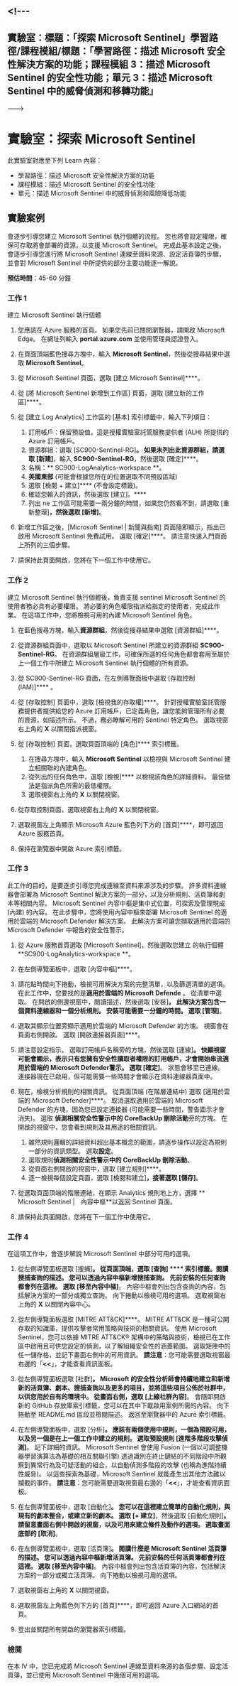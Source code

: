 &lt;!---
---
實驗室：標題：「探索 Microsoft Sentinel」學習路徑/課程模組/標題：「學習路徑：描述 Microsoft 安全性解決方案的功能；課程模組 3：描述 Microsoft Sentinel 的安全性功能；單元 3：描述 Microsoft Sentinel 中的威脅偵測和移轉功能」
---
--->

# 實驗室：探索 Microsoft Sentinel

此實驗室對應至下列 Learn 內容：

- 學習路徑：描述 Microsoft 安全性解決方案的功能
- 課程模組：描述 Microsoft Sentinel 的安全性功能
- 單元：描述 Microsoft Sentinel 中的威脅偵測和風險降低功能

## 實驗案例

會逐步引導您建立 Microsoft Sentinel 執行個體的流程。  您也將會設定權限，確保可存取將會部署的資源，以支援 Microsoft Sentinel。  完成此基本設定之後，會逐步引導您進行將 Microsoft Sentinel 連線至資料來源、設定活頁簿的步驟，並會對 Microsoft Sentinel 中所提供的部分主要功能逐一解說。

**預估時間**：45-60 分鐘

### 工作 1

建立 Microsoft Sentinel 執行個體

1. 您應該在 Azure 服務的首頁。  如果您先前已關閉瀏覽器，請開啟 Microsoft Edge。 在網址列輸入 **portal.azure.com** 並使用管理員認證登入。

1. 在頁面頂端藍色搜尋方塊中，輸入 **Microsoft Sentinel**，然後從搜尋結果中選取 **Microsoft Sentinel**。

1. 從 Microsoft Sentinel 頁面，選取 [建立 Microsoft Sentinel]****。

1. 從 [將 Microsoft Sentinel 新增到工作區] 頁面，選取 [建立新的工作區]****。

1. 從 [建立 Log Analytics] 工作區的 [基本] 索引標籤中，輸入下列項目：
    1. 訂用帳戶：保留預設值，這是授權實驗室託管服務提供者 (ALH) 所提供的 Azure 訂用帳戶。
    1. 資源群組：選取 [SC900-Sentinel-RG]****。 如果未列出此資源群組，請選取 [新建]****，輸入 **SC900-Sentinel-RG**，然後選取 [確定]****。
    1. 名稱：** SC900-LogAnalytics-workspace **。
    1. **美國東部** (可能會根據您所在的位置選取不同預設區域)
    1. 選取 [檢閱 + 建立]**** (不會設定標籤)。
    1. 確認您輸入的資訊，然後選取 [建立]。****
    1. 列出 ne 工作區可能需要一兩分鐘的時間，如果您仍然看不到，請選取 [重新整理]****，然後選取 [新增]****。

1. 新增工作區之後，[Microsoft Sentinel | 新聞與指南] 頁面隨即顯示，指出已啟用 Microsoft Sentinel 免費試用。  選取 [確定]****。  請注意快速入門頁面上所列的三個步驟。

1. 請保持此頁面開啟，您將在下一個工作中使用它。

### 工作 2

建立 Microsoft Sentinel 執行個體後，負責支援 sentinel Microsoft Sentinel 的使用者務必具有必要權限。  將必要的角色權限指派給指定的使用者，完成此作業。  在這項工作中，您將檢視可用的內建 Microsoft Sentinel 角色。

1. 在藍色搜尋方塊，輸入**資源群組**，然後從搜尋結果中選取 [資源群組]****。 

1. 從資源群組頁面中，選取以 Microsoft Sentinel 所建立的資源群組 **SC900-Sentinel-RG**。  在資源群組層級工作，可確保所選的任何角色都會套用至屬於上一個工作中所建立 Microsoft Sentinel 執行個體的所有資源。

1. 從 SC900-Sentinel-RG 頁面，在左側導覽面板中選取 [存取控制　(IAM)]**** 。

1. 從 [存取控制] 頁面中，選取 [檢視我的存取權]****。  針對授權實驗室託管服務提供者提供給您的 Azure 訂用帳戶，已定義角色，讓您能夠管理所有必要的資源，如描述所示。 不過，務必瞭解可用的 Sentinel 特定角色。  選取視窗右上角的 **X** 以關閉指派視窗。

1. 從 [存取控制] 頁面，選取頁面頂端的 [角色]**** 索引標籤。
    1. 在搜尋方塊中，輸入 **Microsoft Sentinel** 以檢視與 Microsoft Sentinel 建立相關聯的內建角色。
    1. 從列出的任何角色中，選取 [檢視]**** 以檢視該角色的詳細資料。  最佳做法是指派角色所需的最低權限。  
    1. 選取視窗右上角的 **X** 以關閉視窗。

1. 從存取控制頁面，選取視窗右上角的 **X** 以關閉視窗。

1. 選取視窗左上角顯示 Microsoft Azure 藍色列下方的 [首頁]****，即可返回 Azure 服務首頁。

1. 保持在瀏覽器中開啟 Azure 索引標籤。

### 工作 3

此工作的目的，是要逐步引導您完成連線至資料來源涉及的步驟。 許多資料連線器會部署為 Microsoft Sentinel 解決方案的一部分，以及分析規則、活頁簿和劇本等相關內容。 Microsoft Sentinel 內容中樞是集中式位置，可探索及管理現成 (內建) 的內容。 在此步驟中，您將使用內容中樞來部署 Microsoft Sentinel 的適用於雲端的 Microsoft Defender 解決方案。  此解決方案可讓您擷取適用於雲端的 Microsoft Defender 中報告的安全性警示。

1. 從 Azure 服務首頁選取 [Microsoft Sentinel]，然後選取您建立 的執行個體 **SC900-LogAnalytics-workspace **。

1. 在左側導覽面板中，選取 [內容中樞]****。

1. 請花點時間向下捲動，檢視可用解決方案的完整清單，以及篩選清單的選項。  在此工作中，您要找的是**適用於雲端的 Microsoft Defende** 。  從清單中選取。  在開啟的側邊視窗中，閱讀描述，然後選取 [安裝]****。  此解決方案包含一個資料連線器和一個分析規則。 安裝可能需要一分鐘的時間。  選取 [管理]****。

1. 選取其顯示位置旁顯示適用於雲端的 Microsoft Defender 的方塊。  視窗會在頁面右側開啟。  選取 [開啟連接器頁面]****。

1. 請注意設定指示。  選取訂用帳戶名稱旁的方塊，然後選取 [連線]****。  快顯視窗可能會顯示，表示只有您擁有安全性讀取者權限的訂用帳戶，才會開始串流適用於雲端的 Microsoft Defender警示。  選取 [確定]****。  狀態會移至已連線。  連接器現在已啟用，但可能需要一些時間才會顯示在資料連線器頁面中。  

1. 現在，檢視分析規則的相關資訊。  從頁面頂端 (在階層連結中) 選取 [適用於雲端的 Microsoft Defender]****。 取消選取適用於雲端的 Microsoft Defender 的方塊，因為您已設定連接器 (可能需要一些時間，警告圖示才會消失)。 選取 **偵測相關安全性警示中的 CoreBackUp 刪除活動**旁的方塊。 在開啟的視窗中，您會看到規則及其用途的相關資訊。  
    1. 雖然規則邏輯的詳細資料超出基本概念的範圍，請逐步操作以設定為規則一部分的資訊類型。 選取**設定**。
    1. 選取規則**偵測相關安全性警示中的 CoreBackUp 刪除活動**。
    1. 從頁面右側開啟的視窗中，選取 [建立規則]****。
    1. 逐一檢視每個設定頁面，選取 [檢閱和建立]****，接著選取 [儲存]****。

1. 從選取頁面頂端的階層連結，在顯示 Analytics 規則地上方，選擇 ** Microsoft Sentinel |　內容中樞**以返回 Sentinel 頁面。

1. 請保持此頁面開啟，您將在下一個工作中使用它。


### 工作 4

在這項工作中，會逐步解說 Microsoft Sentinel 中部分可用的選項。

1. 從左側導覽面板選取 [搜捕]****。  從頁面頂端，選取 [查詢] **** 索引標籤。閱讀搜捕查詢的描述。 您可以透過內容中樞新增搜捕查詢。 先前安裝的任何查詢都會列在這裡。 選取 [移至內容中樞]****。  內容中樞會列出包含查詢的內容，包括解決方案的一部分或獨立查詢。  向下捲動以檢視可用的選項。 選取視窗右上角的 **X** 以關閉內容中心。

1. 從左側導覽面板選取 [MITRE ATT&CK]****。  MITRE ATT&CK 是一種可公開存取的知識庫，提供攻擊者常用策略與技術的相關資訊。 使用 Microsoft Sentinel，您可以依據 MITRE ATT&CK® 架構中的策略與技術，檢視已在工作區中啟用且可供您設定的偵測，以了解組織安全性的涵蓋範圍。  選取矩陣中的任一儲存格，並記下畫面右側中的可用資訊。 **請注意**：您可能需要選取視窗最右邊的「**<<**」，才能查看資訊面板。

1. 從左側導覽面板選取 [社群]****。 Microsoft 的安全性分析師會持續地建立和新增新的活頁簿、劇本、搜捕查詢以及更多的項目，並將這些項目公佈於社群中，以供您用於自有的環境中。 從畫面右側，選取 [上線社群內容]****。  會隨即開啟新的 GitHub 存放庫索引標籤，您可以在其中下載啟用案例所需的內容。 向下捲動至 README.md 區段並檢閱描述。 返回至瀏覽器中的 Azure 索引標籤。

1. 在左側導覽面板中，選取 [分析]****。  應該有兩個使用中規則，一個為預設可用，以及另一個是在上一個工作中建立的規則。 選取預設規則 [進階多階段攻擊偵測]****。  記下詳細的資訊。  Microsoft Sentinel 會使用 Fusion (一個以可調整機器學習演算法為基礎的相互關聯引擎) 透過識別在終止鏈結的不同階段中所觀察到異常行為及可疑活動的組合，以自動偵測多階段的攻擊 (也稱為進階持續性威脅)。 以這些探索為基礎，Microsoft Sentinel 就能產生出其他方法難以攔截的事件。 **請注意**：您可能需要選取視窗最右邊的「**<<**」，才能查看資訊面板。

1. 在左側導覽面板中，選取 [自動化]****。  您可以在這裡建立簡單的自動化規則，與現有的劇本整合，或建立新的劇本。  選取 [+ 建立]****，然後選取 [自動化規則]****。  請留意畫面右側中開啟的視窗，以及可用來建立條件及動作的選項。  選取畫面底部的 [取消]****。

1. 在左側導覽面板中，選取 [活頁簿]****。 閱讀什麼是 Microsoft Sentinel 活頁簿的描述。  您可以透過內容中樞新增活頁簿。 先前安裝的任何活頁簿都會列在這裡。 選取 [移至內容中樞]****。  內容中樞會列出包含活頁簿的內容，包括解決方案的一部分或獨立活頁簿。 向下捲動以檢視可用的選項。

1. 選取視窗右上角的 **X** 以關閉視窗。

1. 選取視窗左上角藍色列下方的 [首頁]****，即可返回 Azure 入口網站的首頁。

1. 登出並關閉所有開啟的瀏覽器索引標籤。

### 檢閱

在本 lV 中，您已完成將 Microsoft Sentinel 連線至資料來源的各個步驟、設定活頁簿，並已使用 Microsoft Sentinel 中幾個可用的選項。
